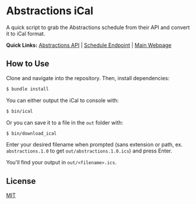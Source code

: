 # Abstractions iCal

A quick script to grab the Abstractions schedule from their API and convert it to iCal format.

**Quick Links:** [Abstractions API] | [Schedule Endpoint] | [Main Webpage]

[Abstractions API]: http://abstractions.io/api/
[Schedule Endpoint]: http://abstractions.io/api/schedule.json
[Main Webpage]: http://abstractions.io/

## How to Use

Clone and navigate into the repository. Then, install dependencies:

```bash
$ bundle install
```

You can either output the iCal to console with:

```bash
$ bin/ical
```

Or you can save it to a file in the `out` folder with:

```bash
$ bin/download_ical
```

Enter your desired filename when prompted (sans extension or path, ex. `abstractions.1.0` to get `out/abstractions.1.0.ics`) and press Enter.

You'll find your output in `out/<filename>.ics`.

## License

[MIT](LICENSE)
